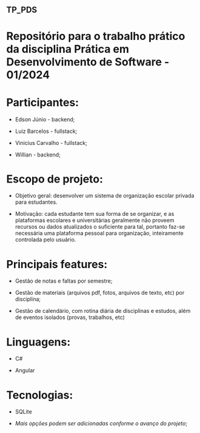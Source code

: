 ## TP_PDS
# Repositório para o trabalho prático da disciplina Prática em Desenvolvimento de Software - 01/2024

# **Participantes**:
- Edson Júnio - backend;

- Luiz Barcelos - fullstack;

- Vinicius Carvalho - fullstack;

- Willian - backend;

# **Escopo de projeto**:

- Objetivo geral: desenvolver um sistema  de organização escolar privada para estudantes.

- Motivação: cada estudante tem sua forma de se organizar, e as plataformas escolares e universitárias geralmente não proveem recursos ou dados atualizados o suficiente para tal, portanto faz-se necessária uma plataforma pessoal para organização, inteiramente controlada pelo usuário.

# **Principais features**:
- Gestão de notas e faltas por semestre;

- Gestão de materiais (arquivos pdf, fotos, arquivos de texto, etc) por disciplina;

- Gestão de calendário, com rotina diária de disciplinas e estudos, além de eventos isolados (provas, trabalhos, etc)


# **Linguagens**:
- C#

- Angular

# **Tecnologias**:
- SQLite

- *Mais opções podem ser adicionadas conforme o avanço do projeto*;
